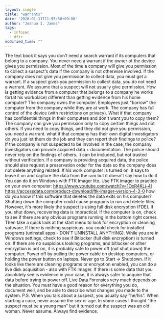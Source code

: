 ```yaml
---
layout: single
title: "warrants"
date: '2020-01-11T11:55:58+09:00'
author: "Joshua I. James"
tags:
  - infosec
  - dfir
modified_time: ""
---
```


The text book it says you don't need a search warrant if its computers that belong to a company.
You never need a warrant if the owner of the device gives you permission.
Most of the time a company will give you permission to collect a suspect's data if the company is not otherwise involved. If the company does not give you permission to collect data, you must get a warrant.
If a suspect gives you permission to collect data, you do not need a warrant. We assume that a suspect will not usually give permission.
How is getting evidence from a computer that belongs to a company he works for(at his workplace) different than getting evidence from his home computer?
The company owns the computer. Employees just "borrow" the computer from the company while they are at work. The company has full control of the device (with restrictions on privacy).
What if that company has confidential things in their computers and don't want you to copy them?
The company can give you permission only to copy certain things and not others. If you need to copy things, and they did not give you permission, you need a warrant.
what if that company has their own digital investigators do you just let them do the job and they can report their findings to police?
If the company is not suspected to be involved in the case, the company investigators can provide acquired data + documentation. The police should never rely on the findings of others. It can be included, but not trusted without verification.
If a company is providing acquired data, the police should also request a preservation order for the data so the company does not delete anything related.
If his work computer is turned on, it says to leave it on and capture the data from the ram but it doesn't say how to do it
You can do it on Windows with FTK Imager lite. Use FTK imager to practice on your own computer: https://www.youtube.com/watch?v=1OxR4KLj-4I
https://accessdata.com/product-download/ftk-imager-version-4-3-0
how do you know if this software that deletes the data exits on his computer?
Shutting down the computer could cause programs to run and delete files. However, it's more likely the suspect is using full disk encryption (FDE). If you shut down, recovering data is impractical.
If the computer is on, check to see if there are any obvious programs running in the bottom right corner. Then take a quick look at the start menu to look for encryption or cleaning software. If there is nothing suspicious, you could check for installed programs (uninstall apps - DON'T UNINSTALL ANYTHING). While you are in Windows settings, check to see if Bitlocker (full disk encryption) is turned on.
If there are no suspicious looking programs, and bitlocker or other encryption is not on, it is probably safe to power off (not shut down) the computer.
Power off by pulling the power cable on desktop computers, or holding the power button on laptops. Never go to Start -> Shutdown.
If it looks like there are cleaning programs or encryption enabled, you can do a live disk acquisition - also with FTK Imager.
If there is some data that you absolutely see is evidence in your case, it is always safer to acquire that data before trying to power off.
Live Data Forensics very much depends on the situation. You must have a good reason for everything you do, document well, and be able to describe what changes you made to the system. 
P.S. When you talk about a suspect, you usually say "he/his". When starting a case, never assume the sex or age. In some cases I thought "the suspect must be a young man" but it turned out the suspect was an old woman. Never assume. Always find evidence.